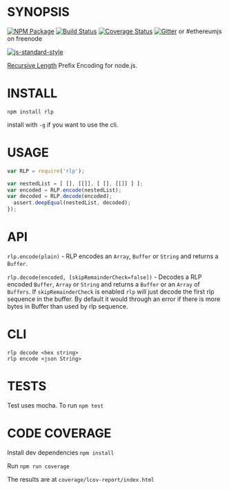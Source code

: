 SYNOPSIS
=====
[![NPM Package](https://img.shields.io/npm/v/rlp.svg?style=flat-square)](https://www.npmjs.org/package/rlp)
[![Build Status](https://img.shields.io/travis/ethereumjs/rlp.svg?branch=master&style=flat-square)](https://travis-ci.org/ethereumjs/rlp)
[![Coverage Status](https://img.shields.io/coveralls/ethereumjs/rlp.svg?style=flat-square)](https://coveralls.io/r/ethereumjs/rlp)
[![Gitter](https://img.shields.io/gitter/room/ethereum/ethereumjs-lib.svg?style=flat-square)](https://gitter.im/ethereum/ethereumjs-lib) or #ethereumjs on freenode

[![js-standard-style](https://cdn.rawgit.com/feross/standard/master/badge.svg)](https://github.com/feross/standard)


[Recursive Length](https://github.com/ethereum/wiki/wiki/RLP) Prefix Encoding for node.js.

INSTALL
======
`npm install rlp`   

install with `-g` if you want to use the cli.

USAGE
=======

```javascript
var RLP = require('rlp'); 

var nestedList = [ [], [[]], [ [], [[]] ] ];
var encoded = RLP.encode(nestedList);
var decoded = RLP.decode(encoded);
  assert.deepEqual(nestedList, decoded);
});

```

API
=====
`rlp.encode(plain)` - RLP encodes an `Array`, `Buffer` or `String` and returns a `Buffer`. 

`rlp.decode(encoded, [skipRemainderCheck=false])` - Decodes a RLP encoded `Buffer`, `Array` or `String` and returns a `Buffer` or an `Array` of `Buffers`. If `skipRemainderCheck` is enabled `rlp` will just decode the first rlp sequence in the buffer. By default it would through an error if there is more bytes in Buffer than used by rlp sequence.

CLI
===
`rlp decode <hex string>`   
`rlp encode <json String>`  

TESTS
=====
Test uses mocha. To run `npm test`

CODE COVERAGE
=============
Install dev dependencies
`npm install`

Run
`npm run coverage`

The results are at
`coverage/lcov-report/index.html`
